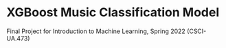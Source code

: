 # XGBoost Music Classification Model
Final Project for Introduction to Machine Learning, Spring 2022 (CSCI-UA.473)
